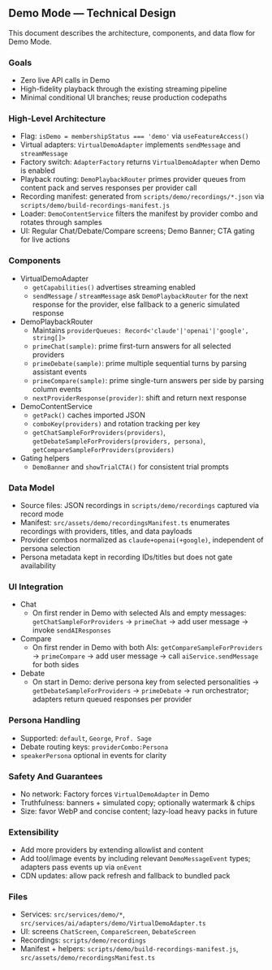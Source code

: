 ## Demo Mode — Technical Design

This document describes the architecture, components, and data flow for Demo Mode.

### Goals
- Zero live API calls in Demo
- High-fidelity playback through the existing streaming pipeline
- Minimal conditional UI branches; reuse production codepaths

### High-Level Architecture
- Flag: `isDemo = membershipStatus === 'demo'` via `useFeatureAccess()`
- Virtual adapters: `VirtualDemoAdapter` implements `sendMessage` and `streamMessage`
- Factory switch: `AdapterFactory` returns `VirtualDemoAdapter` when Demo is enabled
- Playback routing: `DemoPlaybackRouter` primes provider queues from content pack and serves responses per provider call
- Recording manifest: generated from `scripts/demo/recordings/*.json` via `scripts/demo/build-recordings-manifest.js`
- Loader: `DemoContentService` filters the manifest by provider combo and rotates through samples
- UI: Regular Chat/Debate/Compare screens; Demo Banner; CTA gating for live actions

### Components
- VirtualDemoAdapter
  - `getCapabilities()` advertises streaming enabled
  - `sendMessage` / `streamMessage` ask `DemoPlaybackRouter` for the next response for the provider, else fallback to a generic simulated response
- DemoPlaybackRouter
  - Maintains `providerQueues: Record<'claude'|'openai'|'google', string[]>`
  - `primeChat(sample)`: prime first-turn answers for all selected providers
  - `primeDebate(sample)`: prime multiple sequential turns by parsing assistant events
  - `primeCompare(sample)`: prime single-turn answers per side by parsing column events
  - `nextProviderResponse(provider)`: shift and return next response
- DemoContentService
  - `getPack()` caches imported JSON
  - `comboKey(providers)` and rotation tracking per key
  - `getChatSampleForProviders(providers)`, `getDebateSampleForProviders(providers, persona)`, `getCompareSampleForProviders(providers)`
- Gating helpers
  - `DemoBanner` and `showTrialCTA()` for consistent trial prompts

### Data Model
- Source files: JSON recordings in `scripts/demo/recordings` captured via record mode
- Manifest: `src/assets/demo/recordingsManifest.ts` enumerates recordings with providers, titles, and data payloads
- Provider combos normalized as `claude+openai(+google)`, independent of persona selection
- Persona metadata kept in recording IDs/titles but does not gate availability

### UI Integration
- Chat
  - On first render in Demo with selected AIs and empty messages: `getChatSampleForProviders` → `primeChat` → add user message → invoke `sendAIResponses`
- Compare
  - On first render in Demo with both AIs: `getCompareSampleForProviders` → `primeCompare` → add user message → call `aiService.sendMessage` for both sides
- Debate
  - On start in Demo: derive persona key from selected personalities → `getDebateSampleForProviders` → `primeDebate` → run orchestrator; adapters return queued responses per provider

### Persona Handling
- Supported: `default`, `George`, `Prof. Sage`
- Debate routing keys: `providerCombo:Persona`
- `speakerPersona` optional in events for clarity

### Safety And Guarantees
- No network: Factory forces `VirtualDemoAdapter` in Demo
- Truthfulness: banners + simulated copy; optionally watermark & chips
- Size: favor WebP and concise content; lazy-load heavy packs in future

### Extensibility
- Add more providers by extending allowlist and content
- Add tool/image events by including relevant `DemoMessageEvent` types; adapters pass events up via `onEvent`
- CDN updates: allow pack refresh and fallback to bundled pack

### Files
- Services: `src/services/demo/*`, `src/services/ai/adapters/demo/VirtualDemoAdapter.ts`
- UI: screens `ChatScreen`, `CompareScreen`, `DebateScreen`
- Recordings: `scripts/demo/recordings`
- Manifest + helpers: `scripts/demo/build-recordings-manifest.js`, `src/assets/demo/recordingsManifest.ts`
